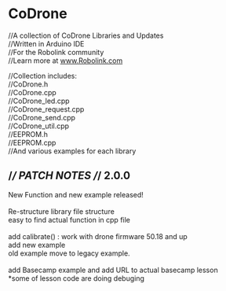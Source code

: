 # CoDrone
//A collection of CoDrone Libraries and Updates<br>
//Written in Arduino IDE<br>
//For the Robolink community <br>
//Learn more at www.Robolink.com<br>

//Collection includes:<br>
//CoDrone.h<br>
//CoDrone.cpp<br>
//CoDrone_led.cpp<br>
//CoDrone_request.cpp<br>
//CoDrone_send.cpp<br>
//CoDrone_util.cpp<br>
//EEPROM.h<br>
//EEPROM.cpp<br>
//And various examples for each library<br>


/*******************************************************************/
PATCH NOTES
/*******************************************************************/
2.0.0
---------------------------------------------------------------------
New Function and new example released!<br>
<br>
Re-structure library file structure<br>
easy to find actual function in cpp file<br>
<br>
add calibrate() : work with drone firmware 50.18 and up<br>
add new example <br>
old example move to legacy example.<br>
<br>
add Basecamp example and add URL to actual basecamp lesson<br>
*some of lesson code are doing debuging<br>
